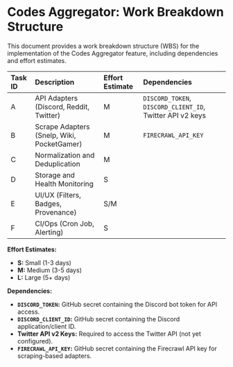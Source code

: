 # Codes Aggregator: Work Breakdown Structure

This document provides a work breakdown structure (WBS) for the implementation of the Codes Aggregator feature, including dependencies and effort estimates.

| Task ID | Description                      | Effort Estimate | Dependencies                                      |
| :------ | :------------------------------- | :-------------- | :------------------------------------------------ |
| A       | API Adapters (Discord, Reddit, Twitter) | M               | `DISCORD_TOKEN`, `DISCORD_CLIENT_ID`, Twitter API v2 keys |
| B       | Scrape Adapters (Snelp, Wiki, PocketGamer) | M               | `FIRECRAWL_API_KEY`                               |
| C       | Normalization and Deduplication  | M               |                                                   |
| D       | Storage and Health Monitoring    | S               |                                                   |
| E       | UI/UX (Filters, Badges, Provenance) | S/M             |                                                   |
| F       | CI/Ops (Cron Job, Alerting)      | S               |                                                   |

**Effort Estimates:**

*   **S:** Small (1-3 days)
*   **M:** Medium (3-5 days)
*   **L:** Large (5+ days)

**Dependencies:**

*   **`DISCORD_TOKEN`:** GitHub secret containing the Discord bot token for API access.
*   **`DISCORD_CLIENT_ID`:** GitHub secret containing the Discord application/client ID.
*   **Twitter API v2 Keys:** Required to access the Twitter API (not yet configured).
*   **`FIRECRAWL_API_KEY`:** GitHub secret containing the Firecrawl API key for scraping-based adapters.
